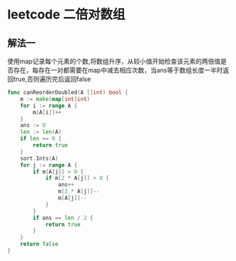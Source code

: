 # leetcode 二倍对数组

## 解法一

使用map记录每个元素的个数,将数组升序，从较小值开始检查该元素的两倍值是否存在，每存在一对都需要在map中减去相应次数，当ans等于数组长度一半时返回true,否则遍历完后返回false

```go
func canReorderDoubled(A []int) bool {
    m := make(map[int]int)
    for i := range A {
        m[A[i]]++
    }
    ans := 0
    len := len(A)
    if len == 0 {
        return true
    }
    sort.Ints(A)
    for j := range A {
        if m[A[j]] > 0 {
            if m[2 * A[j]] > 0 {
                ans++
                m[2 * A[j]]--
                m[A[j]]--
            }
        }
        if ans == len / 2 {
            return true
        }
    }
    return false
}
```